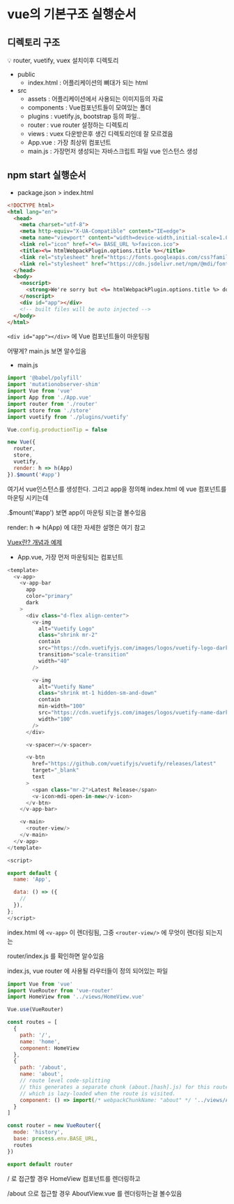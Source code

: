 # vue의 기본구조 실행순서


## 디렉토리 구조

<aside>
💡 router, vuetify, vuex 설치이후 디렉토리

</aside>

- public
    - index.html : 어플리케이션의 뼈대가 되는 html
- src
    - assets : 어플리케이션에서 사용되는 이미지등의 자료
    - components : Vue컴포넌트들이 모여있는 폴더
    - plugins : vuetify.js, bootstrap 등의 파일..
    - router : vue router 설정하는 디렉토리
    - views : vuex 다운받은후 생긴 디렉토리인데 잘 모르겠음
    - App.vue : 가장 최상위 컴포넌트
    - main.js : 가장먼저 생성되는 자바스크립트 파일 vue 인스턴스 생성
    

## npm start 실행순서

- package.json > index.html

```html
<!DOCTYPE html>
<html lang="en">
  <head>
    <meta charset="utf-8">
    <meta http-equiv="X-UA-Compatible" content="IE=edge">
    <meta name="viewport" content="width=device-width,initial-scale=1.0">
    <link rel="icon" href="<%= BASE_URL %>favicon.ico">
    <title><%= htmlWebpackPlugin.options.title %></title>
    <link rel="stylesheet" href="https://fonts.googleapis.com/css?family=Roboto:100,300,400,500,700,900">
    <link rel="stylesheet" href="https://cdn.jsdelivr.net/npm/@mdi/font@latest/css/materialdesignicons.min.css">
  </head>
  <body>
    <noscript>
      <strong>We're sorry but <%= htmlWebpackPlugin.options.title %> doesn't work properly without JavaScript enabled. Please enable it to continue.</strong>
    </noscript>
    <div id="app"></div>
    <!-- built files will be auto injected -->
  </body>
</html>
```

`<div id="app"></div>` 에 Vue 컴포넌트들이 마운팅됨

어떻게? main.js 보면 알수있음

- main.js

```javascript
import '@babel/polyfill'
import 'mutationobserver-shim'
import Vue from 'vue'
import App from './App.vue'
import router from './router'
import store from './store'
import vuetify from './plugins/vuetify'

Vue.config.productionTip = false

new Vue({
  router,
  store,
  vuetify,
  render: h => h(App)
}).$mount('#app')
```

여기서 vue인스턴스를 생성한다. 그리고 app을 정의해 index.html 에 vue 컴포넌트를 마운팅 시키는데

.$mount('#app') 보면 app이 마운팅 되는걸 볼수있음

 render: h => h(App) 에 대한 자세한 설명은 여기 참고

[Vuex란? 개념과 예제](https://doozi0316.tistory.com/entry/Vuex-%EA%B0%9C%EB%85%90%EA%B3%BC-%EC%98%88%EC%A0%9C-%EC%9D%B4%ED%95%B4%ED%95%98%EA%B8%B0)

- App.vue, 가장 먼저 마운팅되는 컴포넌트

```javascript
<template>
  <v-app>
    <v-app-bar
      app
      color="primary"
      dark
    >
      <div class="d-flex align-center">
        <v-img
          alt="Vuetify Logo"
          class="shrink mr-2"
          contain
          src="https://cdn.vuetifyjs.com/images/logos/vuetify-logo-dark.png"
          transition="scale-transition"
          width="40"
        />

        <v-img
          alt="Vuetify Name"
          class="shrink mt-1 hidden-sm-and-down"
          contain
          min-width="100"
          src="https://cdn.vuetifyjs.com/images/logos/vuetify-name-dark.png"
          width="100"
        />
      </div>

      <v-spacer></v-spacer>

      <v-btn
        href="https://github.com/vuetifyjs/vuetify/releases/latest"
        target="_blank"
        text
      >
        <span class="mr-2">Latest Release</span>
        <v-icon>mdi-open-in-new</v-icon>
      </v-btn>
    </v-app-bar>

    <v-main>
      <router-view/>
    </v-main>
  </v-app>
</template>

<script>

export default {
  name: 'App',

  data: () => ({
    //
  }),
};
</script>
```

index.html 에 `<v-app>` 이 렌더링됨, 그중 `<router-view/>` 에 무엇이 렌더링 되는지는 

router/index.js 를 확인하면 알수있음

index.js, vue router 에 사용될 라우터들이 정의 되어있는 파일

```javascript
import Vue from 'vue'
import VueRouter from 'vue-router'
import HomeView from '../views/HomeView.vue'

Vue.use(VueRouter)

const routes = [
  {
    path: '/',
    name: 'home',
    component: HomeView
  },
  {
    path: '/about',
    name: 'about',
    // route level code-splitting
    // this generates a separate chunk (about.[hash].js) for this route
    // which is lazy-loaded when the route is visited.
    component: () => import(/* webpackChunkName: "about" */ '../views/AboutView.vue')
  }
]

const router = new VueRouter({
  mode: 'history',
  base: process.env.BASE_URL,
  routes
})

export default router
```

/ 로 접근할 경우 HomeView 컴포넌트를 렌더링하고

/about 으로 접근할 경우 AboutView.vue 를 렌더링하는걸 볼수있음